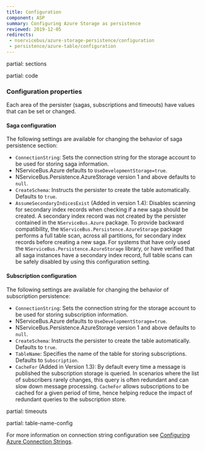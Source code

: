 ```yaml
---
title: Configuration
component: ASP
summary: Configuring Azure Storage as persistence
reviewed: 2019-12-05
redirects:
 - nservicebus/azure-storage-persistence/configuration
 - persistence/azure-table/configuration
---
```


partial: sections

partial: code

### Configuration properties

Each area of the persister (sagas, subscriptions and timeouts) have values that can be set or changed.

#### Saga configuration

The following settings are available for changing the behavior of saga persistence section:

 * `ConnectionString`: Sets the connection string for the storage account to be used for storing saga information.
  * NServiceBus.Azure defaults to `UseDevelopmentStorage=true`.
  * NServiceBus.Persistence.AzureStorage version 1 and above defaults to `null`.
 * `CreateSchema`: Instructs the persister to create the table automatically. Defaults to `true`.
 * `AssumeSecondaryIndicesExist` (Added in version 1.4): Disables scanning for secondary index records when checking if a new saga should be created. A secondary index record was not created by the persister contained in the `NServiceBus.Azure` package. To provide backward compatibility, the `NServiceBus.Persistence.AzureStorage` package performs a full table scan, across all partitions, for secondary index records before creating a new saga. For systems that have only used the `NServiceBus.Persistence.AzureStorage` library, or have verified that all saga instances have a secondary index record, full table scans can be safely disabled by using this configuration setting.

#### Subscription configuration

The following settings are available for changing the behavior of subscription persistence:

 * `ConnectionString`: Sets the connection string for the storage account to be used for storing subscription information.
  * NServiceBus.Azure defaults to `UseDevelopmentStorage=true`.
  * NServiceBus.Persistence.AzureStorage version 1 and above defaults to `null`.
 * `CreateSchema`: Instructs the persister to create the table automatically. Defaults to `true`.
 * `TableName`: Specifies the name of the table for storing subscriptions. Defaults to `Subscription`.
 * `CacheFor` (Added in Version 1.3): By default every time a message is published the subscription storage is queried. In scenarios where the list of subscribers rarely changes, this query is often redundant and can slow down message processing. `CacheFor` allows subscriptions to be cached for a given period of time, hence helping reduce the impact of redundant queries to the subscription store.


partial: timeouts

partial: table-name-config

For more information on connection string configuration see [Configuring Azure Connection Strings](https://docs.microsoft.com/en-us/azure/storage/storage-configure-connection-string).

